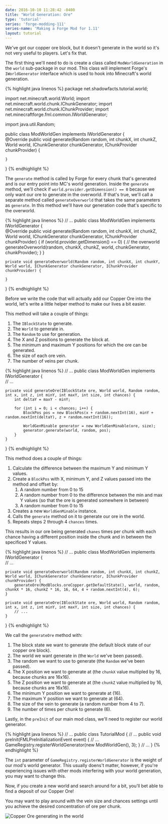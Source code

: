 ```yaml
---
date: 2016-10-10 11:28:42 -0400
title: "World Generation: Ore"
type: 'tutorial'
series: 'forge-modding-111'
series-name: 'Making a Forge Mod for 1.11'
layout: tutorial
---
```


We've got our copper ore block, but it doesn't generate in the world so it's not very useful to players. Let's fix that.

The first thing we'll need to do is create a class called `ModWorldGeneration` in the `world` sub-package in our mod. This class will implement Forge's `IWorldGenerator` interface which is used to hook into Minecraft's world generation.

{% highlight java linenos %}
package net.shadowfacts.tutorial.world;

import net.minecraft.world.World;
import net.minecraft.world.chunk.IChunkGenerator;
import net.minecraft.world.chunk.IChunkProvider;
import net.minecraftforge.fml.common.IWorldGenerator;

import java.util.Random;

public class ModWorldGen implements IWorldGenerator {
​	
	@Override
	public void generate(Random random, int chunkX, int chunkZ, World world, IChunkGenerator chunkGenerator, IChunkProvider chunkProvider) {
	
	}

}
{% endhighlight %}

The `generate` method is called by Forge for every chunk that's generated and is our entry point into MC's world generation.  Inside the `generate` method, we'll check if `world.provider.getDimension() == 0` because we only want our ore to generate in the overworld. If that's true, we'll call a separate method called `generateOverworld` that takes the same parameters as `generate`. In this method we'll have our generation code that's specific to the overworld.

{% highlight java linenos %}
// ...
public class ModWorldGen implements IWorldGenerator {
​	
	@Override
	public void generate(Random random, int chunkX, int chunkZ, World world, IChunkGenerator chunkGenerator, IChunkProvider chunkProvider) {
		if (world.provider.getDimension() == 0) { // the overworld
			generateOverworld(random, chunkX, chunkZ, world, chunkGenerator, chunkProvider);
		}
	}
	
	private void generateOverworld(Random random, int chunkX, int chunkY, World world, IChunkGenerator chunkGenerator, IChunkProvider chunkProvider) {
		
	}

}
{% endhighlight %}

Before we write the code that will actually add our Copper Ore into the world, let's write a little helper method to make our lives a bit easier.

This method will take a couple of things:

1. The `IBlockState` to generate.
2. The `World` to generate in.
3. The `Random` to use for generation.
4. The X and Z positions to generate the block at.
5. The minimum and maximum Y positions for which the ore can be generated.
6. The size of each ore vein.
7. The number of veins per chunk.

{% highlight java linenos %}
// ...
public class ModWorldGen implements IWorldGenerator {
​	
	// ...

	private void generateOre(IBlockState ore, World world, Random random, int x, int z, int minY, int maxY, int size, int chances) {
		int deltaY = maxY - minY;
	
		for (int i = 0; i < chances; i++) {
			BlockPos pos = new BlockPos(x + random.nextInt(16), minY + random.nextInt(deltaY), z + random.nextInt(16));
	
			WorldGenMinable generator = new WorldGenMinable(ore, size);
			generator.generate(world, random, pos);
		}
	}

}
{% endhighlight %}

This method does a couple of things:

1. Calculate the difference between the maximum Y and minimum Y values.
2. Create a `BlockPos` with X, minimum Y, and Z values passed into the method and offset by:
   1. A random number from 0 to 15
   2. A random number from 0 to the difference between the min and max Y values (so that the ore is generated somewhere in between)
   3. A random number from 0 to 15
3. Creates a new `WorldGenMinable` instance.
4. Calls the `generate` method on it to generate our ore in the world.
5. Repeats steps 2 through 4 `chances` times.

This results in our ore being generated `chanes` times per chunk with each chance having a different position inside the chunk and in between the specificed Y values.

{% highlight java linenos %}
// ...
public class ModWorldGen implements IWorldGenerator {
​	
	// ...

	private void generateOverworld(Random random, int chunkX, int chunkZ, World world, IChunkGenerator chunkGenerator, IChunkProvider chunkProvider) {
		generateOre(ModBlocks.oreCopper.getDefaultState(), world, random, chunkX * 16, chunkZ * 16, 16, 64, 4 + random.nextInt(4), 6);
	}
	
	private void generateOre(IBlockState ore, World world, Random random, int x, int z, int minY, int maxY, int size, int chances) {
		// ...
	}

}
{% endhighlight %}

We call the `generateOre` method with:

1. The block state we want to generate (the default block state of our copper ore block).
2. The world we want generate in (the `World` we've been passed).
3. The random we want to use to generate (the `Random` we've been passed).
4. The X position we want to generate at (the `chunkX` value multipled by 16, because chunks are 16x16).
5. The Z position we want to generate at (the `chunkZ` value multiplied by 16, because chunks are 16x16).
6. The minimum Y position we want to generate at (16).
7. The maximum Y position we want to generate at (64).
8. The size of the vein to generate (a random number from 4 to 7).
9. The number of times per chunk to generate (6).

Lastly, in the `preInit` of our main mod class, we'll need to register our world generator.

{% highlight java linenos %}
// ...
public class TutorialMod {
	// ...
	public void preInit(FMLPreInitializationEvent event) {
		// ...
		GameRegistry.registerWorldGenerator(new ModWorldGen(), 3);
	}
	// ...
}
{% endhighlight %}

The `int` parameter of `GameRegistry.registerWorldGenerator` is the weight of our mod's world generator. This usually doens't matter, however, if you're experiencing issues with other mods interfering with your world generation, you may want to change this.

Now, if you create a new world and search around for a bit, you'll bet able to find a deposit of our Copper Ore!

You may want to play around with the vein size and chances settings until you achieve the desired concentration of ore per chunk.

![Copper Ore generating in the world](http://i.imgur.com/jfeYvi0.png)
